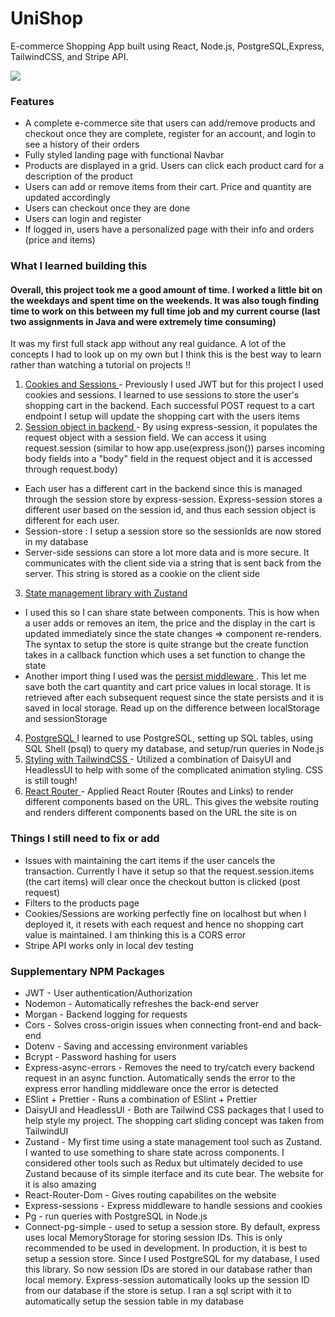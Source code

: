 # UniShop

E-commerce Shopping App built using React, Node.js, PostgreSQL,Express, TailwindCSS, and Stripe API. 

<img src="/UniShop.gif"/>

### Features
- A complete e-commerce site that users can add/remove products and checkout once they are complete, register for an account, and login to see a history of their orders  
- Fully styled landing page with functional Navbar
- Products are displayed in a grid. Users can click each product card for a description of the product 
- Users can add or remove items from their cart. Price and quantity are updated accordingly
- Users can checkout once they are done
- Users can login and register
- If logged in, users have a personalized page with their info and orders (price and items) 

### What I learned building this 

#### Overall, this project took me a good amount of time. I worked a little bit on the weekdays and spent time on the weekends. It was also tough finding time to work on this between my full time job and my current course (last two assignments in Java and were extremely time consuming)  
It was my first full stack app without any real guidance. A lot of the concepts I had to look up on my own but I think this is the best way to learn rather than watching a tutorial on projects !!

1. <ins> Cookies and Sessions </ins> - Previously I used JWT but for this project I used cookies and sessions. I learned to use sessions to store the user's shopping cart in the backend. Each successful POST request to a cart endpoint I setup will update the shopping cart with the users items
2. <ins> Session object in backend </ins> - By using express-session, it populates the request object with a session field. We can access it using request.session (similar to how app.use(express.json()) parses incoming body fields into a "body" field in the request object and it is accessed through request.body)  
  - Each user has a different cart in the backend since this is managed through the session store by express-session. Express-session stores a different user based on the session id, and thus each session object is different for each user. 
  - Session-store : I setup a session store so the sessionIds are now stored in my database 
  - Server-side sessions can store a lot more data and is more secure. It communicates with the client side via a string that is sent back from the server. This string is stored as a cookie on the client side     
3. <ins> State management library with Zustand </ins>   
  - I used this so I can share state between components. This is how when a user adds or removes an item, the price and the display in the cart is updated immediately since the state changes => component re-renders. The syntax to setup the store is quite strange but the create function takes in a callback function which uses a set function to change the state  
  - Another import thing I used was the <ins>persist  middleware </ins>. This let me save both the cart quantity and cart price values in local storage. It is retrieved after each subsequent request since the state persists and it is saved in local storage. Read up on the difference between localStorage and sessionStorage  
4. <ins> PostgreSQL </ins> I learned to use PostgreSQL, setting up SQL tables, using SQL Shell (psql) to query my database, and setup/run queries in Node.js 
5. <ins> Styling with TailwindCSS </ins> - Utilized a combination of DaisyUI and HeadlessUI to help with some of the complicated animation styling. CSS is still tough!
6. <ins> React Router </ins> - Applied React Router (Routes and Links) to render different components based on the URL. This gives the website routing and renders different components based on the URL the site is on


### Things I still need to fix or add 

- Issues with maintaining the cart items if the user cancels the transaction. Currently I have it setup so that the request.session.items (the cart items) will clear once the checkout button is clicked (post request) 
- Filters to the products page 
- Cookies/Sessions are working perfectly fine on localhost but when I deployed it, it resets with each request and hence no shopping cart value is maintained. I am thinking this is a CORS error
- Stripe API works only in local dev testing 

### Supplementary NPM Packages

- JWT - User authentication/Authorization
- Nodemon - Automatically refreshes the back-end server
- Morgan - Backend logging for requests
- Cors - Solves cross-origin issues when connecting front-end and back-end
- Dotenv - Saving and accessing environment variables
- Bcrypt - Password hashing for users
- Express-async-errors - Removes the need to try/catch every backend request in an async function. Automatically sends the error to the express error handling middleware once the error is detected
- ESlint + Prettier - Runs a combination of ESlint + Prettier 
- DaisyUI and HeadlessUI - Both are Tailwind CSS packages that I used to help style my project. The shopping cart sliding concept was taken from TailwindUI
- Zustand - My first time using a state management tool such as Zustand. I wanted to use something to share state across components. I considered other tools such as Redux but ultimately decided to use Zustand because of its simple iterface and its cute bear. The website for it is also amazing 
- React-Router-Dom - Gives routing capabilites on the website 
- Express-sessions - Express middleware to handle sessions and cookies 
- Pg - run queries with PostgreSQL in Node.js 
- Connect-pg-simple - used to setup a session store. By default, express uses local MemoryStorage for storing session IDs. This is only recommended to be used in development. In production, it is best to setup a session store. Since I used PostgreSQL for my database, I used this library. So now session IDs are stored in our database rather than local memory. Express-session automatically looks up the session ID from our database if the store is setup. I ran a sql script with it to automatically setup the session table in my database 
